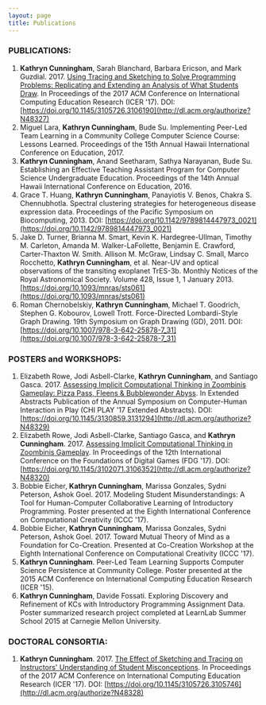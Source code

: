 ```yaml
---
layout: page
title: Publications
---
```


### PUBLICATIONS:  
1. **Kathryn Cunningham**, Sarah Blanchard, Barbara Ericson, and Mark Guzdial. 2017. [Using Tracing and Sketching to Solve Programming Problems: Replicating and Extending an Analysis of What Students Draw](http://dl.acm.org/authorize?N48327). In Proceedings of the 2017 ACM Conference on International Computing Education Research (ICER '17). DOI: [https://doi.org/10.1145/3105726.3106190](http://dl.acm.org/authorize?N48327)
2. Miguel Lara, **Kathryn Cunningham**, Bude Su. Implementing Peer-Led Team Learning in a Community College Computer Science Course: Lessons Learned. Proceedings of the 15th Annual Hawaii International Conference on Education, 2017.
3. **Kathryn Cunningham**, Anand Seetharam, Sathya Narayanan, Bude Su. Establishing an Effective Teaching Assistant Program for Computer Science Undergraduate Education. Proceedings of the 14th Annual Hawaii International Conference on Education, 2016. 
4. Grace T. Huang, **Kathryn Cunningham**, Panayiotis V. Benos, Chakra S. Chennubhotla. Spectral clustering strategies for heterogeneous disease expression data. Proceedings of the Pacific Symposium on Biocomputing, 2013. DOI: [https://doi.org/10.1142/9789814447973_0021](https://doi.org/10.1142/9789814447973_0021)  
5. Jake D. Turner, Brianna M. Smart, Kevin K. Hardegree-Ullman, Timothy M. Carleton, Amanda M. Walker-LaFollette, Benjamin E. Crawford, Carter-Thaxton W. Smith. Allison M. McGraw, Lindsay C. Small, Marco Rocchetto, **Kathryn Cunningham**, et al. Near-UV and optical observations of the transiting exoplanet TrES-3b. Monthly Notices of the Royal Astronomical Society. Volume 428, Issue 1, 1 January 2013. [https://doi.org/10.1093/mnras/sts061](https://doi.org/10.1093/mnras/sts061)
6. Roman Chernobelskiy, **Kathryn Cunningham**, Michael T. Goodrich, Stephen G. Kobourov, Lowell Trott. Force-Directed Lombardi-Style Graph Drawing. 19th Symposium on Graph Drawing (GD), 2011. DOI: [https://doi.org/10.1007/978-3-642-25878-7_31](https://doi.org/10.1007/978-3-642-25878-7_31)

### POSTERS and WORKSHOPS:
  1. Elizabeth Rowe, Jodi Asbell-Clarke, **Kathryn Cunningham**, and Santiago Gasca. 2017. [Assessing Implicit Computational Thinking in Zoombinis Gameplay: Pizza Pass, Fleens & Bubblewonder Abyss](http://dl.acm.org/authorize?N48329). In Extended Abstracts Publication of the Annual Symposium on Computer-Human Interaction in Play (CHI PLAY '17 Extended Abstracts). DOI: [https://doi.org/10.1145/3130859.3131294](http://dl.acm.org/authorize?N48329)
  2. Elizabeth Rowe, Jodi Asbell-Clarke, Santiago Gasca, and **Kathryn Cunningham**. 2017. [Assessing Implicit Computational Thinking in Zoombinis Gameplay](http://dl.acm.org/authorize?N48320). In Proceedings of the 12th International Conference on the Foundations of Digital Games (FDG '17). DOI: [https://doi.org/10.1145/3102071.3106352](http://dl.acm.org/authorize?N48320)
  3. Bobbie Eicher, **Kathryn Cunningham**, Marissa Gonzales, Sydni Peterson, Ashok Goel. 2017. Modeling Student Misunderstandings: A Tool for Human-Computer Collaborative Learning of Introductory Programming. Poster presented at the Eighth International Conference on Computational Creativity (ICCC '17).
  4. Bobbie Eicher, **Kathryn Cunningham**, Marissa Gonzales, Sydni Peterson, Ashok Goel. 2017. Toward Mutual Theory of Mind as a Foundation for Co-Creation. Presented at Co-Creation Workshop at the Eighth International Conference on Computational Creativity (ICCC '17).
  5. **Kathryn Cunningham**. Peer-Led Team Learning Supports Computer Science Persistence at Community College. Poster presented at the 2015 ACM Conference on International Computing Education Research (ICER '15).
  6. **Kathryn Cunningham**, Davide Fossati. Exploring Discovery and Refinement of KCs with Introductory Programming Assignment Data. Poster summarized research project completed at LearnLab Summer School 2015 at Carnegie Mellon University.

### DOCTORAL CONSORTIA:
  1. **Kathryn Cunningham**. 2017. [The Effect of Sketching and Tracing on Instructors' Understanding of Student Misconceptions](http://dl.acm.org/authorize?N48328). In Proceedings of the 2017 ACM Conference on International Computing Education Research (ICER '17). DOI: [https://doi.org/10.1145/3105726.3105746](http://dl.acm.org/authorize?N48328)

